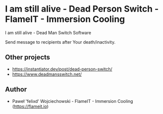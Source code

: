 # I am still alive - Dead Person Switch - FlameIT - Immersion Cooling

I am still alive - Dead Man Switch Software

Send message to recipients after Your death/inactivity.

## Other projects

* https://instantiator.dev/post/dead-person-switch/
* https://www.deadmansswitch.net/

## Author

* Paweł 'felixd' Wojciechowski - FlameIT - Immersion Cooling (https://flameit.io)
